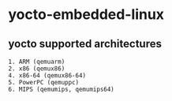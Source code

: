 # yocto-embedded-linux

## yocto supported architectures
    1. ARM (qemuarm)
    2. x86 (qemux86)
    4. x86-64 (qemux86-64)
    5. PowerPC (qemuppc)
    6. MIPS (qemumips, qemumips64)



